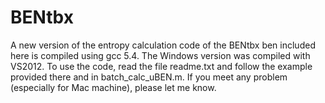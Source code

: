# BENtbx
A new version of the entropy calculation code of the BENtbx
ben included here is compiled using gcc 5.4.  The Windows version was compiled with VS2012. To use the code, read the file readme.txt and follow the example provided there and in batch_calc_uBEN.m. 
If you meet any problem (especially for Mac machine), please let me know.
